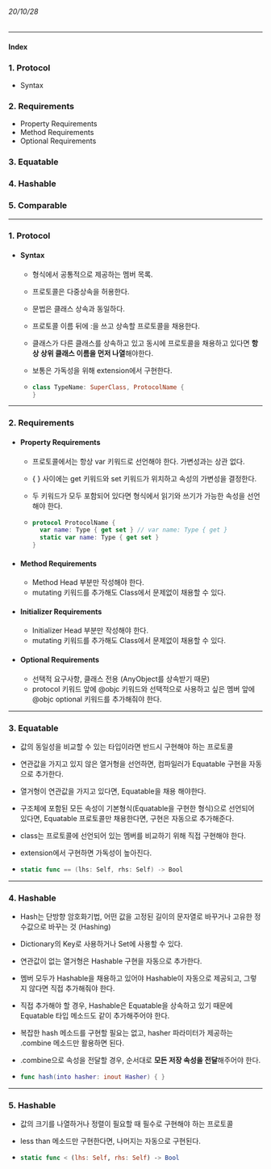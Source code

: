 ###### 20/10/28

------



#### Index

### **1. Protocol**

- Syntax



### **2. Requirements**

- Property Requirements
- Method Requirements
- Optional Requirements



### **3. Equatable**



### **4. Hashable**



### **5. Comparable**



------



### **1.  Protocol**

- #### Syntax

  - 형식에서 공통적으로 제공하는 멤버 목록.

  - 프로토콜은 다중상속을 허용한다.

  - 문법은 클래스 상속과 동일하다.

  - 프로토콜 이름 뒤에 :을 쓰고 상속할 프로토콜을 채용한다. 

  - 클래스가 다른 클래스를 상속하고 있고 동시에 프로토콜을 채용하고 있다면 **항상 상위 클래스 이름을 먼저 나열**해야한다.

  - 보통은 가독성을 위해 extension에서 구현한다.
  
  - ```swift
    class TypeName: SuperClass, ProtocolName {
    }
    ```






------



### **2.  Requirements**

- #### Property Requirements

  - 프로토콜에서는 항상 var 키워드로 선언해야 한다. 가변성과는 상관 없다.

  - { } 사이에는 get 키워드와 set 키워드가 위치하고 속성의 가변성을 결정한다. 

  - 두 키워드가 모두 포함되어 있다면 형식에서 읽기와 쓰기가 가능한 속성을 선언해야 한다.

  - ```swift
    protocol ProtocolName {
      var name: Type { get set } // var name: Type { get }
      static var name: Type { get set }
    }
    ```
  
    

- #### Method Requirements

  - Method Head 부분만 작성해야 한다.
  - mutating 키워드를 추가해도 Class에서 문제없이 채용할 수 있다.



- #### Initializer Requirements

  - Initializer Head 부분만 작성해야 한다.
  - mutating 키워드를 추가해도 Class에서 문제없이 채용할 수 있다.



- #### Optional Requirements

  - 선택적 요구사항, 클래스 전용 (AnyObject를 상속받기 때문)
  - protocol 키워드 앞에 @objc 키워드와 선택적으로 사용하고 싶은 멤버 앞에 @objc optional 키워드를 추가해줘야 한다.




------



### **3.  Equatable**

- 값의 동일성을 비교할 수 있는 타입이라면 반드시 구현해야 하는 프로토콜

- 연관값을 가지고 있지 않은 열거형을 선언하면, 컴파일러가 Equatable 구현을 자동으로 추가한다.

- 열거형이 연관값을 가지고 있다면, Equatable을 채용 해야한다.

- 구조체에 포함된 모든 속성이 기본형식(Equatable을 구현한 형식)으로 선언되어 있다면, Equatable 프로토콜만 채용한다면, 구현은 자동으로 추가해준다.

- class는 프로토콜에 선언되어 있는 멤버를 비교하기 위해 직접 구현해야 한다.

- extension에서 구현하면 가독성이 높아진다.

- ```swift
  static func == (lhs: Self, rhs: Self) -> Bool
  ```

  


------



### **4.  Hashable**

- Hash는 단방향 암호화기법, 어떤 값을 고정된 길이의 문자열로 바꾸거나 고유한 정수값으로 바꾸는 것 (Hashing)

- Dictionary의 Key로 사용하거나 Set에 사용할 수 있다.

- 연관값이 없는 열거형은 Hashable 구현을 자동으로 추가한다.

- 멤버 모두가 Hashable을 채용하고 있어야 Hashable이 자동으로 제공되고, 그렇지 않다면 직접 추가해줘야 한다.

- 직접 추가해야 할 경우, Hashable은 Equatable을 상속하고 있기 때문에 Equatable 타입 메소드도 같이 추가해주어야 한다.

- 복잡한 hash 메소드를 구현할 필요는 없고, hasher 파라미터가 제공하는 .combine 메소드만 활용하면 된다.

- .combine으로 속성을 전달할 경우, 순서대로 **모든 저장 속성을 전달**해주어야 한다.

- ```swift
  func hash(into hasher: inout Hasher) { }
  ```






------



### **5.  Hashable**

- 값의 크기를 나열하거나 정렬이 필요할 때 필수로 구현해야 하는 프로토콜

- less than 메소드만 구현한다면, 나머지는 자동으로 구현된다.

- ```swift
  static func < (lhs: Self, rhs: Self) -> Bool
  ```

  


